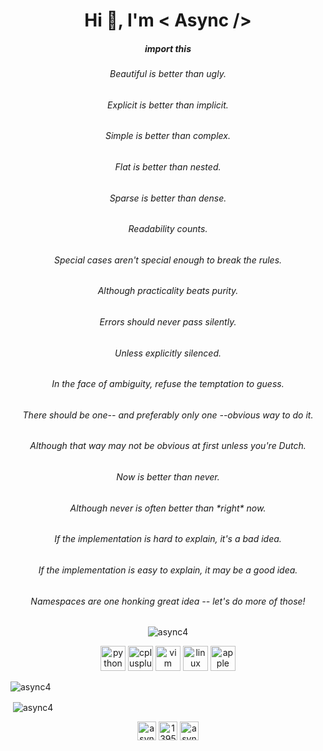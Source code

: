 <h1 align="center">Hi 👋, I'm < Async /></h1>
<h5 align="center">import this</h5>
<h6 align="center">Beautiful is better than ugly.</h6>
<h6 align="center">Explicit is better than implicit.</h6>
<h6 align="center">Simple is better than complex.</h6>
<h6 align="center">Flat is better than nested.</h6>
<h6 align="center">Sparse is better than dense.</h6>
<h6 align="center">Readability counts.</h6>
<h6 align="center">Special cases aren't special enough to break the rules.</h6>
<h6 align="center">Although practicality beats purity.</h6>
<h6 align="center">Errors should never pass silently.</h6>
<h6 align="center">Unless explicitly silenced.</h6>
<h6 align="center">In the face of ambiguity, refuse the temptation to guess.</h6>
<h6 align="center">There should be one-- and preferably only one --obvious way to do it.</h6>
<h6 align="center">Although that way may not be obvious at first unless you're Dutch.</h6>
<h6 align="center">Now is better than never.</h6>
<h6 align="center">Although never is often better than *right* now.</h6>
<h6 align="center">If the implementation is hard to explain, it's a bad idea.</h6>
<h6 align="center">If the implementation is easy to explain, it may be a good idea.</h6>
<h6 align="center">Namespaces are one honking great idea -- let's do more of those!</h6>


<p align="center"> <img src="https://komarev.com/ghpvc/?username=async4" alt="async4" /> </p>

<p align="center">
  <img src="https://devicons.github.io/devicon/devicon.git/icons/python/python-original.svg" alt="python" width="40" height="40"/>  
  <img src="https://devicons.github.io/devicon/devicon.git/icons/cplusplus/cplusplus-original.svg" alt="cplusplus" width="40" height="40"/>
  <img src="https://devicons.github.io/devicon/devicon.git/icons/vim/vim-original.svg" alt="vim" width="40" height="40"/>
  <img src="https://devicons.github.io/devicon/devicon.git/icons/linux/linux-original.svg" alt="linux" width="40" height="40"/> 
  <img src="https://devicons.github.io/devicon/devicon.git/icons/apple/apple-original.svg" alt="apple" width="40" height="40"/> 

</p>

  <img src="https://github-readme-stats.vercel.app/api/top-langs/?username=async4&hide=html&theme=buefy" alt="async4" />
<p>&nbsp;<img align="center" src="https://github-readme-stats.vercel.app/api?username=async4&show_icons=true&theme=buefy" alt="async4" /></p>

<p align="center">
<a href="https://dev.to/async4" target="blank"><img align="center" src="https://cdn.jsdelivr.net/npm/simple-icons@3.0.1/icons/dev-dot-to.svg" alt="async4" height="30" width="30" /></a>
<a href="https://stackoverflow.com/users/13956749/async" target="blank"><img align="center" src="https://cdn.jsdelivr.net/npm/simple-icons@3.0.1/icons/stackoverflow.svg" alt="13956749/async" height="30" width="30" /></a>
<a href="https://kaggle.com/asyncc" target="blank"><img align="center" src="https://cdn.jsdelivr.net/npm/simple-icons@3.0.1/icons/kaggle.svg" alt="asyncc" height="30" width="30" /></a>
</p>

